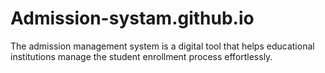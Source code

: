 # Admission-systam.github.io
The admission management system is a digital tool that helps educational institutions manage the student enrollment process effortlessly. 
